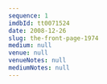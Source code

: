 ```yaml
---
sequence: 1
imdbId: tt0071524
date: 2008-12-26
slug: the-front-page-1974
medium: null
venue: null
venueNotes: null
mediumNotes: null
---
```


